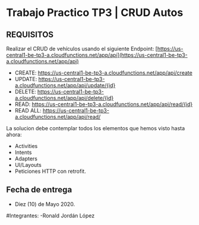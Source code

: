 # Trabajo Practico TP3 | CRUD Autos

## REQUISITOS
Realizar el CRUD de vehículos usando el siguiente Endpoint: [https://us-central1-be-tp3-a.cloudfunctions.net/app/api](https://us-central1-be-tp3-a.cloudfunctions.net/app/api)

- CREATE: https://us-central1-be-tp3-a.cloudfunctions.net/app/api/create
- UPDATE: https://us-central1-be-tp3-a.cloudfunctions.net/app/api/update/{id}
- DELETE: https://us-central1-be-tp3-a.cloudfunctions.net/app/api/delete/{id}
- READ:   https://us-central1-be-tp3-a.cloudfunctions.net/app/api/read/{id}
- READ ALL:   https://us-central1-be-tp3-a.cloudfunctions.net/app/api/read/

La solucion debe contemplar todos los elementos que hemos visto hasta ahora:
- Activities
- Intents
- Adapters
- UI/Layouts
- Peticiones HTTP con retrofit.

## Fecha de entrega

- Diez (10) de Mayo 2020.

#Integrantes: 
-Ronald Jordán López

